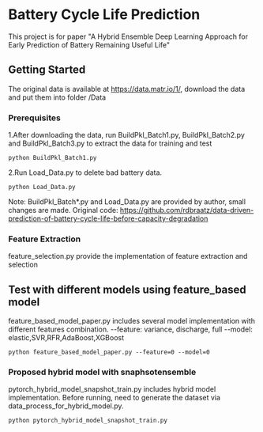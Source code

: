 # Battery Cycle Life Prediction

This project is for paper "A Hybrid Ensemble Deep Learning Approach for Early Prediction of Battery Remaining Useful Life"

## Getting Started

The original data is available at https://data.matr.io/1/, download the data and put them into folder /Data

### Prerequisites

1.After downloading the data, run  BuildPkl_Batch1.py, BuildPkl_Batch2.py and BuildPkl_Batch3.py to extract the data for training and test

```
python BuildPkl_Batch1.py
```

2.Run Load_Data.py to delete bad battery data.

```
python Load_Data.py
```

Note: BuildPkl_Batch*.py and Load_Data.py are provided by author, small changes are made. 
Original code: https://github.com/rdbraatz/data-driven-prediction-of-battery-cycle-life-before-capacity-degradation

### Feature Extraction

feature_selection.py provide the implementation of feature extraction and selection


## Test with different models using feature_based model

feature_based_model_paper.py includes several model implementation with different features combination.
--feature: variance, discharge, full
--model: elastic,SVR,RFR,AdaBoost,XGBoost

```
python feature_based_model_paper.py --feature=0 --model=0
```

### Proposed hybrid model with snaphsotensemble

pytorch_hybrid_model_snapshot_train.py includes hybrid model implementation. 
Before running, need to generate the dataset via data_process_for_hybrid_model.py.

```
python pytorch_hybrid_model_snapshot_train.py
```

